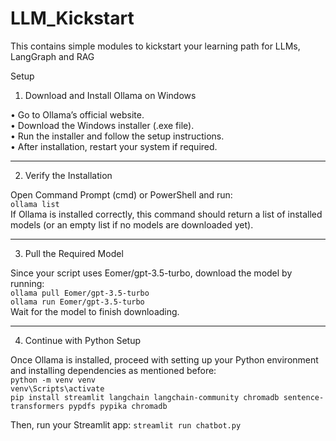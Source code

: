 # LLM_Kickstart
This contains simple modules to kickstart your learning path for LLMs, LangGraph and RAG

Setup
1. Download and Install Ollama on Windows
   
•	Go to Ollama’s official website.<br>
•	Download the Windows installer (.exe file).<br>
•	Run the installer and follow the setup instructions.<br>
•	After installation, restart your system if required.<br>
________________________________________
2. Verify the Installation
   
Open Command Prompt (cmd) or PowerShell and run:<br>
```ollama list```<br>
If Ollama is installed correctly, this command should return a list of installed models (or an empty list if no models are downloaded yet).
________________________________________
3. Pull the Required Model
   
Since your script uses Eomer/gpt-3.5-turbo, download the model by running:<br>
```ollama pull Eomer/gpt-3.5-turbo```<br>
```ollama run Eomer/gpt-3.5-turbo```<br>
Wait for the model to finish downloading.
________________________________________
4. Continue with Python Setup
   
Once Ollama is installed, proceed with setting up your Python environment and installing dependencies as mentioned before:<br>
```python -m venv venv```<br>
```venv\Scripts\activate```<br>
```pip install streamlit langchain langchain-community chromadb sentence-transformers pypdfs pypika chromadb```<br>

Then, run your Streamlit app:
```streamlit run chatbot.py```<br>
